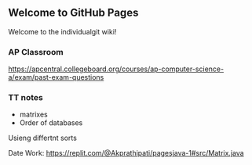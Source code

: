 ## Welcome to GitHub Pages


Welcome to the individualgit wiki!


### AP Classroom
https://apcentral.collegeboard.org/courses/ap-computer-science-a/exam/past-exam-questions 








### TT notes
- matrixes
- Order of databases

Usieng differtnt sorts 


Date Work: https://replit.com/@Akprathipati/pagesjava-1#src/Matrix.java 


